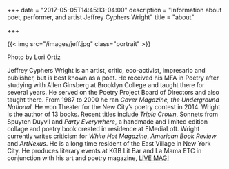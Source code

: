 +++
date = "2017-05-05T14:45:13-04:00"
description = "Information about poet, performer, and artist Jeffrey Cyphers Wright"
title = "about"

+++

{{< img src="/images/jeff.jpg" class="portrait" >}}
<p>Photo by Lori Ortiz</p>

Jeffrey Cyphers Wright is an artist, critic, eco-activist, impresario and publisher, but is best known as a poet. He received his MFA in Poetry after studying with Allen Ginsberg at Brooklyn College and taught there for several years. He served on the Poetry Project Board of Directors and also taught there. From 1987 to 2000 he ran _Cover Magazine, the Underground National_. He won Theater for the New City’s poetry contest in 2014. Wright is the author of 13 books. Recent titles include _Triple Crown_, Sonnets from Spuyten Duyvil and _Party Everywhere_, a handmade and limited edition collage and poetry book created in residence at EMediaLoft. Wright currently writes criticism for _White Hot Magazine_, _American Book Review_ and _ArtNexus_. He is a long time resident of the East Village in New York City. He produces literary events at KGB Lit Bar and La Mama ETC in conjunction with his art and poetry magazine, [LiVE MAG!](http://livemag.org)

